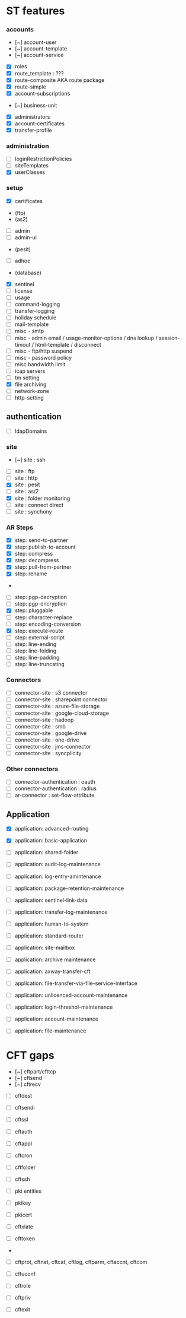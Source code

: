 # ST features

### accounts

- [~] account-user
- [~] account-template
- [~] account-service
- [x] roles
- [x] route_template : ???
- [x] route-composite AKA route package
- [x] route-simple
- [x] account-subscriptions
- [~] business-unit
- [x] administrators
- [x] account-certificates
- [x] transfer-profile

### administration

- [ ] loginRestrictionPolicies
- [ ] siteTemplates
- [x] userClasses

### setup

- [x] certificates
- (ftp)
- (as2)
- [ ] admin
- [ ] admin-ui
- (pesit)
- [ ] adhoc
- (database)
- [x] sentinel
- [ ] license
- [ ] usage
- [ ] command-logging
- [ ] transfer-logging
- [ ] holiday schedule
- [ ] mail-template
- [ ] misc - smtp
- [ ] misc - admin email / usage-monitor-options / dns lookup / session-timout / html-template / disconnect
- [ ] misc - ftp/http suspend
- [ ] misc - password policy
- [ ] misc bandwidth limit
- [ ] icap servers
- [ ] tm setting
- [x] file archiving
- [ ] network-zone
- [ ] http-setting

## authentication
- [ ] ldapDomains

### site
- [~] site : ssh
- [ ] site : ftp
- [ ] site : http
- [x] site : pesit
- [ ] site : as/2
- [x] site : folder monitoring
- [ ] site : connect direct
- [ ] site : synchony
  
### AR Steps
- [x] step: send-to-partner
- [x] step: publish-to-account
- [x] step: compress
- [x] step: decompress
- [x] step: pull-from-partner
- [x] step: rename
- 
- [ ] step: pgp-decryption
- [ ] step: pgp-encryption
- [x] step: pluggable
- [ ] step: character-replace
- [ ] step: encoding-conversion
- [x] step: execute-route
- [ ] step: external-script
- [ ] step: line-ending
- [ ] step: line-folding
- [ ] step: line-padding
- [ ] step: line-truncating
  
### Connectors
- [ ] connector-site : s3 connector
- [ ] connector-site : sharepoint connector
- [ ] connector-site : azure-file-storage
- [ ] connector-site : google-cloud-storage
- [ ] connector-site : hadoop
- [ ] connector-site : smb
- [ ] connector-site : google-drive
- [ ] connector-site : one-drive
- [ ] connector-site : jms-connector
- [ ] connector-site : syncplicity

### Other connectors
- [ ] connector-authentication : oauth
- [ ] connector-authentication : radius
- [ ] ar-connector : set-flow-attribute

## Application
- [x] application: advanced-routing
- [x] application: basic-application
- [ ] application: shared-folder
- [ ] application: audit-log-maintenance
- [ ] application: log-entry-amintenance
- [ ] application: package-retention-maintenance
- [ ] application: sentinel-link-data
- [ ] application: transfer-log-maintenance
- [ ] application: human-to-system
- [ ] application: standard-router
- [ ] application: site-mailbox

- [ ] application: archive maintenance
- [ ] application: axway-transfer-cft
- [ ] application: file-transfer-via-file-service-interface
- [ ] application: unlicenced-account-maintenance
- [ ] application: login-threshol-maintenance
- [ ] application: account-maintenance
- [ ] application: file-maintenance

# CFT gaps

- [~] cftpart/cfttcp
- [~] cftsend
- [~] cftrecv

- [ ] cftdest
- [ ] cftsendi
- [ ] cftssl
- [ ] cftauth
- [ ] cftappl
- [ ] cftcron
- [ ] cftfolder
- [ ] cftssh
- [ ] pki entities
- [ ] pkikey
- [ ] pkicert
- [ ] cftxlate
  
- [ ] cfttoken
- 
- [ ] cftprot, cftnet, cftcat, cftlog, cftparm, cftaccnt, cftcom
- [ ] cftuconf
- [ ] cftrole
- [ ] cftpriv
- [ ] cftexit
  

